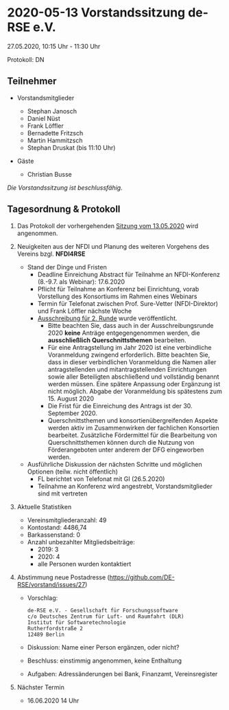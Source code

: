 # 2020-05-13 Vorstandssitzung de-RSE e.V.

27.05.2020, 10:15 Uhr - 11:30 Uhr

Protokoll: DN

## Teilnehmer

- Vorstandsmitglieder
   - Stephan Janosch
   - Daniel Nüst
   - Frank Löffler
   - Bernadette Fritzsch
   - Martin Hammitzsch
   - Stephan Druskat (bis 11:10 Uhr)

- Gäste
   - Christian Busse

*Die Vorstandssitzung ist beschlussfähig.*

## Tagesordnung & Protokoll

1. Das Protokoll der vorhergehenden [Sitzung vom 13.05.2020](https://github.com/DE-RSE/protokolle/pull/7) wird angenommen.

1. Neuigkeiten aus der NFDI und Planung des weiteren Vorgehens des Vereins bzgl. **NFDI4RSE**
    - Stand der Dinge und Fristen
        - Deadline Einreichung Abstract für Teilnahme an NFDI-Konferenz (8.-9.7. als Webinar): 17.6.2020
        - Pflicht für Teilnahme an Konferenz bei Einrichtung, vorab Vorstellung des Konsortiums im Rahmen eines Webinars
        - Termin für Telefonat zwischen Prof. Sure-Vetter (NFDI-Direktor) und Frank Löffler nächste Woche
        - [Ausschreibung für 2. Runde](https://www.dfg.de/foerderung/info_wissenschaft/2020/info_wissenschaft_20_29/index.html) wurde veröffentlicht.
            - Bitte beachten Sie, dass auch in der Ausschreibungsrunde 2020 **keine** Anträge entgegengenommen werden, die **ausschließlich Querschnittsthemen** bearbeiten.
            - Für eine Antragstellung im Jahr 2020 ist eine verbindliche Voranmeldung zwingend erforderlich. Bitte beachten Sie, dass in dieser verbindlichen Voranmeldung die Namen aller antragstellenden und mitantragstellenden Einrichtungen sowie aller Beteiligten abschließend und vollständig benannt werden müssen. Eine spätere Anpassung oder Ergänzung ist nicht möglich. Abgabe der Voranmeldung bis spätestens zum 15. August 2020
            - Die Frist für die Einreichung des Antrags ist der 30. September 2020.
            - Querschnittsthemen und konsortienübergreifenden Aspekte werden aktiv im Zusammenwirken der fachlichen Konsortien bearbeitet. Zusätzliche Fördermittel für die Bearbeitung von Querschnittsthemen können durch die Nutzung von Förderangeboten unter anderem der DFG eingeworben werden.
    - Ausführliche Diskussion der nächsten Schritte und möglichen Optionen (teilw. nicht öffentlich)
        - FL berichtet von Telefonat mit GI (26.5.2020)
        - Teilnahme an Konferenz wird angestrebt, Vorstandsmitglieder sind mit vertreten

3. Aktuelle Statistiken
    - Vereinsmitgliederanzahl: 49
    - Kontostand: 4486,74
    - Barkassenstand: 0
    - Anzahl unbezahlter Mitgliedsbeiträge:
        - 2019: 3
        - 2020: 4
        - alle Personen wurden kontaktiert
4. Abstimmung neue Postadresse (https://github.com/DE-RSE/vorstand/issues/27)
    - Vorschlag:

        ```
        de-RSE e.V. - Gesellschaft für Forschungssoftware
        c/o Deutsches Zentrum für Luft- und Raumfahrt (DLR)
        Institut für Softwaretechnologie
        Rutherfordstraße 2
        12489 Berlin
        ```
    - Diskussion: Name einer Person ergänzen, oder nicht?
    - Beschluss: einstimmig angenommen, keine Enthaltung
    - Aufgaben: Adressänderungen bei Bank, Finanzamt, Vereinsregister

1. Nächster Termin
    - 16.06.2020 14 Uhr
